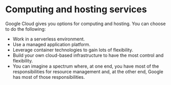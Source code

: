 # Computing and hosting services

Google Cloud gives you options for computing and hosting. You can choose to do the following:

+ Work in a serverless environment.
+ Use a managed application platform.
+ Leverage container technologies to gain lots of flexibility.
+ Build your own cloud-based infrastructure to have the most control and flexibility.
+ You can imagine a spectrum where, at one end, you have most of the responsibilities for resource management and, at the other end, Google has most of those responsibilities.
